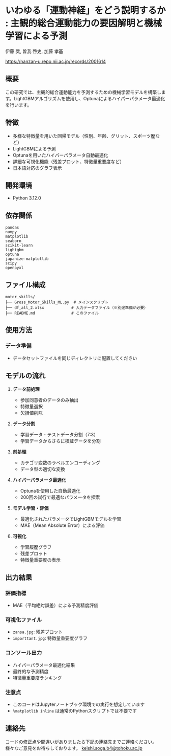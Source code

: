 # いわゆる「運動神経」をどう説明するか : 主観的総合運動能力の要因解明と機械学習による予測
伊藤 奨, 曽我 啓史, 加藤 孝基

https://nanzan-u.repo.nii.ac.jp/records/2001614

## 概要
この研究では、主観的総合運動能力を予測するための機械学習モデルを構築します。LightGBMアルゴリズムを使用し、Optunaによるハイパーパラメータ最適化を行います。

## 特徴
- 多様な特徴量を用いた回帰モデル（性別、年齢、グリット、スポーツ歴など）
- LightGBMによる予測
- Optunaを用いたハイパーパラメータ自動最適化
- 詳細な可視化機能（残差プロット、特徴量重要度など）
- 日本語対応のグラフ表示

## 開発環境
- Python 3.12.0


## 依存関係
```
pandas
numpy
matplotlib
seaborn
scikit-learn
lightgbm
optuna
japanize-matplotlib
scipy
openpyxl
```

## ファイル構成
```
motor_skills/
├── Gross_Motor_Skills_ML.py  # メインスクリプト
├── df_all_2.xlsx            # 入力データファイル（※別途準備が必要）
├── README.md                # このファイル

```

## 使用方法


###  データ準備
- データセットファイルを同じディレクトリに配置してください



## モデルの流れ

1. **データ前処理**
   - 参加同意者のデータのみ抽出
   - 特徴量選択
   - 欠損値削除

2. **データ分割**
   - 学習データ・テストデータ分割（7:3）
   - 学習データからさらに検証データを分割

3. **前処理**
   - カテゴリ変数のラベルエンコーディング
   - データ型の適切な変換

4. **ハイパーパラメータ最適化**
   - Optunaを使用した自動最適化
   - 200回の試行で最適なパラメータを探索

5. **モデル学習・評価**
   - 最適化されたパラメータでLightGBMモデルを学習
   - MAE（Mean Absolute Error）による評価

6. **可視化**
   - 学習履歴グラフ
   - 残差プロット
   - 特徴量重要度の表示

## 出力結果

### 評価指標
- MAE（平均絶対誤差）による予測精度評価

### 可視化ファイル
- `zansa.jpg`: 残差プロット
- `importtant.jpg`: 特徴量重要度グラフ

### コンソール出力
- ハイパーパラメータ最適化結果
- 最終的な予測精度
- 特徴量重要度ランキング


### 注意点
- このコードはJupyterノートブック環境での実行を想定しています
- `%matplotlib inline` は通常のPythonスクリプトでは不要です


## 連絡先
コードの修正点や間違いがありましたら下記の連絡先までご連絡ください。
様々なご意見をお待ちしております。
keishi.soga.b4@tohoku.ac.jp
